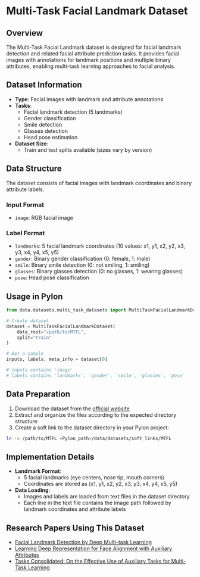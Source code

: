 # Multi-Task Facial Landmark Dataset

## Overview

The Multi-Task Facial Landmark dataset is designed for facial landmark detection and related facial attribute prediction tasks. It provides facial images with annotations for landmark positions and multiple binary attributes, enabling multi-task learning approaches to facial analysis.

## Dataset Information

- **Type**: Facial images with landmark and attribute annotations
- **Tasks**: 
  - Facial landmark detection (5 landmarks)
  - Gender classification
  - Smile detection
  - Glasses detection
  - Head pose estimation
- **Dataset Size**:
  - Train and test splits available (sizes vary by version)

## Data Structure

The dataset consists of facial images with landmark coordinates and binary attribute labels.

### Input Format

- `image`: RGB facial image

### Label Format

- `landmarks`: 5 facial landmark coordinates (10 values: x1, y1, x2, y2, x3, y3, x4, y4, x5, y5)
- `gender`: Binary gender classification (0: female, 1: male)
- `smile`: Binary smile detection (0: not smiling, 1: smiling)
- `glasses`: Binary glasses detection (0: no glasses, 1: wearing glasses)
- `pose`: Head pose classification

## Usage in Pylon

```python
from data.datasets.multi_task_datasets import MultiTaskFacialLandmarkDataset

# Create dataset
dataset = MultiTaskFacialLandmarkDataset(
    data_root="/path/to/MTFL",
    split="train"
)

# Get a sample
inputs, labels, meta_info = dataset[0]

# inputs contains 'image'
# labels contains 'landmarks', 'gender', 'smile', 'glasses', 'pose'
```

## Data Preparation

1. Download the dataset from the [official website](https://mmlab.ie.cuhk.edu.hk/projects/TCDCN.html)
2. Extract and organize the files according to the expected directory structure
3. Create a soft link to the dataset directory in your Pylon project:

```bash
ln -s /path/to/MTFL <Pylon_path>/data/datasets/soft_links/MTFL
```

## Implementation Details

- **Landmark Format**:
  - 5 facial landmarks (eye centers, nose tip, mouth corners)
  - Coordinates are stored as (x1, y1, x2, y2, x3, y3, x4, y4, x5, y5)
- **Data Loading**:
  - Images and labels are loaded from text files in the dataset directory
  - Each line in the text file contains the image path followed by landmark coordinates and attribute labels

## Research Papers Using This Dataset

- [Facial Landmark Detection by Deep Multi-task Learning](https://link.springer.com/chapter/10.1007/978-3-319-10599-4_7)
- [Learning Deep Representation for Face Alignment with Auxiliary Attributes](https://ieeexplore.ieee.org/document/7299099)
- [Tasks Consolidated: On the Effective Use of Auxiliary Tasks for Multi-Task Learning](https://arxiv.org/abs/2106.04171)
